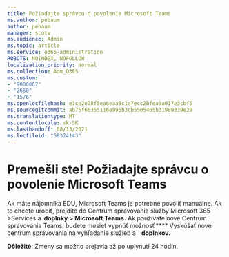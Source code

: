 ```yaml
---
title: Požiadajte správcu o povolenie Microsoft Teams
ms.author: pebaum
author: pebaum
manager: scotv
ms.audience: Admin
ms.topic: article
ms.service: o365-administration
ROBOTS: NOINDEX, NOFOLLOW
localization_priority: Normal
ms.collection: Adm_O365
ms.custom:
- "9000067"
- "2660"
- "1576"
ms.openlocfilehash: e1ce2e78f5ea6eaa8c1a7ecc2bfea9a017e3cbf5
ms.sourcegitcommit: ab75f66355116e995b3cb5505465b31989339e28
ms.translationtype: MT
ms.contentlocale: sk-SK
ms.lasthandoff: 08/13/2021
ms.locfileid: "58324143"
---
```

# <a name="youre-missing-out-ask-your-admin-to-enable-microsoft-teams"></a>Premešli ste! Požiadajte správcu o povolenie Microsoft Teams

Ak máte nájomníka EDU, Microsoft Teams je potrebné povoliť manuálne. Ak to chcete urobiť, prejdite do Centrum spravovania služby Microsoft 365 >Services a  **doplnky > Microsoft Teams.** Ak používate nové Centrum spravovania Teams, budete musieť vypnúť možnosť **** Vyskúšať nové centrum spravovania na vyhľadanie služieb a    **doplnkov.** 

**Dôležité**: Zmeny sa možno prejavia až po uplynutí 24 hodín.